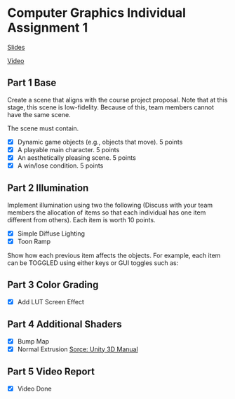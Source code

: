 # Computer Graphics Individual Assignment 1

[Slides](https://docs.google.com/presentation/d/1hh8DZ3J5-IT3xPMxe73J_bxdNT8nESOvQCqBtRnlMVo/edit?usp=sharing)

[Video](https://youtu.be/ehPfMNY0dBs)

## Part 1 Base

Create a scene that aligns with the course project proposal. Note that at this stage, this scene is low-fidelity. Because of this, team members cannot have the same scene.

The scene must contain.
- [x] Dynamic game objects (e.g., objects that move). 5 points
- [x] A playable main character. 5 points
- [x] An aesthetically pleasing scene. 5 points
- [x] A win/lose condition. 5 points

## Part 2 Illumination
 
Implement illumination using two the following (Discuss with your team members the allocation of items so that each individual has one item different from others). Each item is worth 10 points.
- [x] Simple Diffuse Lighting
- [x] Toon Ramp

Show how each previous item affects the objects. For example, each item can be TOGGLED using either keys or GUI toggles such as:

## Part 3 Color Grading

- [x] Add LUT Screen Effect

## Part 4 Additional Shaders

- [x] Bump Map
- [x] Normal Extrusion [Sorce: Unity 3D Manual](https://docs.unity3d.com/Manual/SL-SurfaceShaderExamples.html)

## Part 5 Video Report

- [x] Video Done
